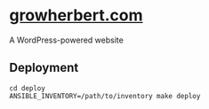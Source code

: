 # [growherbert.com](https://growherbert.com)

A WordPress-powered website

## Deployment

```
cd deploy
ANSIBLE_INVENTORY=/path/to/inventory make deploy
```

  
